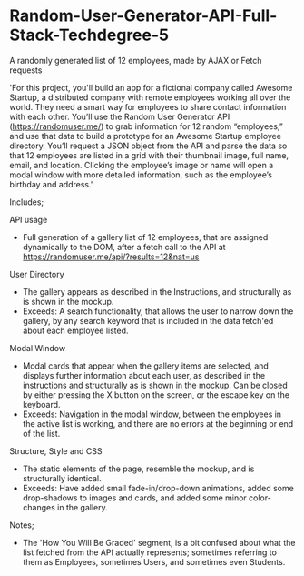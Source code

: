 # Random-User-Generator-API-Full-Stack-Techdegree-5
 A randomly generated list of 12 employees, made by AJAX or Fetch requests

'For this project, you'll build an app for a fictional company called Awesome Startup, a distributed company with remote employees working all over the world. They need a smart way for employees to share contact information with each other.
You’ll use the Random User Generator API (https://randomuser.me/) to grab information for 12 random “employees,” and use that data to build a prototype for an Awesome Startup employee directory.
You’ll request a JSON object from the API and parse the data so that 12 employees are listed in a grid with their thumbnail image, full name, email, and location. Clicking the employee’s image or name will open a modal window with more detailed information, such as the employee’s birthday and address.'

Includes;

API usage
- Full generation of a gallery list of 12 employees, that are assigned dynamically to the DOM, after a fetch call to the API at https://randomuser.me/api/?results=12&nat=us

User Directory
- The gallery appears as described in the Instructions, and structurally as is shown in the mockup.
- Exceeds: A search functionality, that allows the user to narrow down the gallery, by any search keyword that is included in the data fetch'ed about each employee listed.

Modal Window
- Modal cards that appear when the gallery items are selected, and displays further information about each user, as described in the instructions and structurally as is shown in the mockup. Can be closed by either pressing the X button on the screen, or the escape key on the keyboard.
- Exceeds: Navigation in the modal window, between the employees in the active list is working, and there are no errors at the beginning or end of the list.

Structure, Style and CSS
- The static elements of the page, resemble the mockup, and is structurally identical.
- Exceeds: Have added small fade-in/drop-down animations, added some drop-shadows to images and cards, and added some minor color-changes in the gallery.

Notes;
- The 'How You Will Be Graded' segment, is a bit confused about what the list fetched from the API actually represents; sometimes referring to them as Employees, sometimes Users, and sometimes even Students.